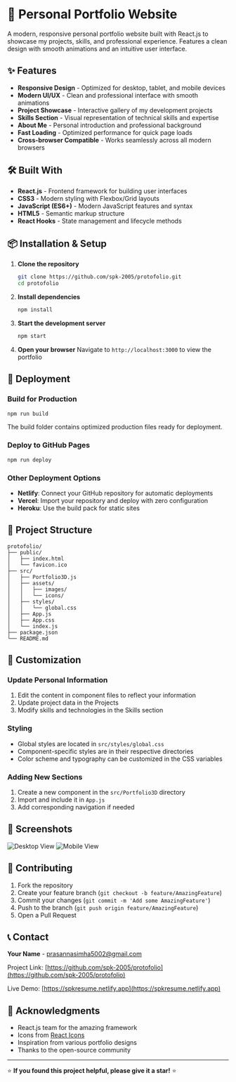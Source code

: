 # 🚀 Personal Portfolio Website

A modern, responsive personal portfolio website built with React.js to showcase my projects, skills, and professional experience. Features a clean design with smooth animations and an intuitive user interface.

## ✨ Features

- **Responsive Design** - Optimized for desktop, tablet, and mobile devices
- **Modern UI/UX** - Clean and professional interface with smooth animations
- **Project Showcase** - Interactive gallery of my development projects
- **Skills Section** - Visual representation of technical skills and expertise
- **About Me** - Personal introduction and professional background
- **Fast Loading** - Optimized performance for quick page loads
- **Cross-browser Compatible** - Works seamlessly across all modern browsers

## 🛠️ Built With

- **React.js** - Frontend framework for building user interfaces
- **CSS3** - Modern styling with Flexbox/Grid layouts
- **JavaScript (ES6+)** - Modern JavaScript features and syntax
- **HTML5** - Semantic markup structure
- **React Hooks** - State management and lifecycle methods

## 📦 Installation & Setup

1. **Clone the repository**
   ```bash
   git clone https://github.com/spk-2005/protofolio.git
   cd protofolio
   ```

2. **Install dependencies**
   ```bash
   npm install
   ```

3. **Start the development server**
   ```bash
   npm start
   ```

4. **Open your browser**
   Navigate to `http://localhost:3000` to view the portfolio

## 🚀 Deployment

### Build for Production
```bash
npm run build
```

The build folder contains optimized production files ready for deployment.

### Deploy to GitHub Pages
```bash
npm run deploy
```

### Other Deployment Options
- **Netlify**: Connect your GitHub repository for automatic deployments
- **Vercel**: Import your repository and deploy with zero configuration
- **Heroku**: Use the build pack for static sites

## 📁 Project Structure

```
protofolio/
├── public/
│   ├── index.html
│   └── favicon.ico
├── src/
│   ├── Portfolio3D.js
│   ├── assets/
│   │   ├── images/
│   │   └── icons/
│   ├── styles/
│   │   └── global.css
│   ├── App.js
│   ├── App.css
│   └── index.js
├── package.json
└── README.md
```

## 🎨 Customization

### Update Personal Information
1. Edit the content in component files to reflect your information
3. Update project data in the Projects 
4. Modify skills and technologies in the Skills section

### Styling
- Global styles are located in `src/styles/global.css`
- Component-specific styles are in their respective directories
- Color scheme and typography can be customized in the CSS variables

### Adding New Sections
1. Create a new component in the `src/Portfolio3D` directory
2. Import and include it in `App.js`
3. Add corresponding navigation if needed

## 📱 Screenshots

<!-- Add screenshots of your portfolio here -->
![Desktop View](./screenshots/desktop.png)
![Mobile View](./screenshots/mobile.png)

## 🤝 Contributing

1. Fork the repository
2. Create your feature branch (`git checkout -b feature/AmazingFeature`)
3. Commit your changes (`git commit -m 'Add some AmazingFeature'`)
4. Push to the branch (`git push origin feature/AmazingFeature`)
5. Open a Pull Request

## 📞 Contact

**Your Name** - [prasannasimha5002@gmail.com](mailto:prasannasimha5002@gmail.com)

Project Link: [https://github.com/spk-2005/protofolio](https://github.com/spk-2005/protofolio)

Live Demo: [https://spkresume.netlify.app](https://spkresume.netlify.app)

## 🙏 Acknowledgments

- React.js team for the amazing framework
- Icons from [React Icons](https://react-icons.github.io/react-icons/)
- Inspiration from various portfolio designs
- Thanks to the open-source community

---

⭐ **If you found this project helpful, please give it a star!** ⭐
